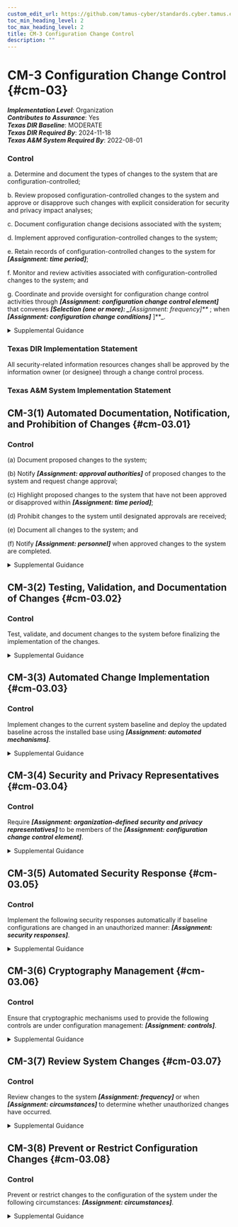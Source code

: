 ```yaml
---
custom_edit_url: https://github.com/tamus-cyber/standards.cyber.tamus.edu/tree/main/static/content/tamus.edu/TAMUS_profile.xml
toc_min_heading_level: 2
toc_max_heading_level: 2
title: CM-3 Configuration Change Control
description: ""
---
```


# CM-3 Configuration Change Control {#cm-03}

_**Implementation Level**_: Organization\
_**Contributes to Assurance**_: Yes\
_**Texas DIR Baseline**_: MODERATE\
_**Texas DIR Required By**_: 2024-11-18\
_**Texas A&M System Required By**_: 2022-08-01

### Control

a. Determine and document the types of changes to the system that are configuration-controlled;

b. Review proposed configuration-controlled changes to the system and approve or disapprove such changes with explicit consideration for security and privacy impact analyses;

c. Document configuration change decisions associated with the system;

d. Implement approved configuration-controlled changes to the system;

e. Retain records of configuration-controlled changes to the system for _**[Assignment: time period]**_;

f. Monitor and review activities associated with configuration-controlled changes to the system; and

g. Coordinate and provide oversight for configuration change control activities through _**[Assignment: configuration change control element]**_ that convenes _**[Selection (one or more): 
                  _**[Assignment: frequency]**_
               ; when _**[Assignment: configuration change conditions]**_
               ]**_.

<details>
  <summary>Supplemental Guidance</summary>

a. Determine and document the types of changes to the system that are configuration-controlled;

b. Review proposed configuration-controlled changes to the system and approve or disapprove such changes with explicit consideration for security and privacy impact analyses;

c. Document configuration change decisions associated with the system;

d. Implement approved configuration-controlled changes to the system;

e. Retain records of configuration-controlled changes to the system for _**[Assignment: time period]**_;

f. Monitor and review activities associated with configuration-controlled changes to the system; and

g. Coordinate and provide oversight for configuration change control activities through _**[Assignment: configuration change control element]**_ that convenes _**[Selection (one or more): 
                  _**[Assignment: frequency]**_
               ; when _**[Assignment: configuration change conditions]**_
               ]**_.

</details>

### Texas DIR Implementation Statement

All security-related information resources changes shall be approved by the information owner (or designee) through a change control process.

### Texas A&M System Implementation Statement

## CM-3(1) Automated Documentation, Notification, and Prohibition of Changes {#cm-03.01}

### Control

(a) Document proposed changes to the system;

(b) Notify _**[Assignment: approval authorities]**_ of proposed changes to the system and request change approval;

(c) Highlight proposed changes to the system that have not been approved or disapproved within _**[Assignment: time period]**_;

(d) Prohibit changes to the system until designated approvals are received;

(e) Document all changes to the system; and

(f) Notify _**[Assignment: personnel]**_ when approved changes to the system are completed.

<details>
  <summary>Supplemental Guidance</summary>

(a) Document proposed changes to the system;

(b) Notify _**[Assignment: approval authorities]**_ of proposed changes to the system and request change approval;

(c) Highlight proposed changes to the system that have not been approved or disapproved within _**[Assignment: time period]**_;

(d) Prohibit changes to the system until designated approvals are received;

(e) Document all changes to the system; and

(f) Notify _**[Assignment: personnel]**_ when approved changes to the system are completed.

</details>

## CM-3(2) Testing, Validation, and Documentation of Changes {#cm-03.02}

### Control

Test, validate, and document changes to the system before finalizing the implementation of the changes.

<details>
  <summary>Supplemental Guidance</summary>

Test, validate, and document changes to the system before finalizing the implementation of the changes.

</details>

## CM-3(3) Automated Change Implementation {#cm-03.03}

### Control

Implement changes to the current system baseline and deploy the updated baseline across the installed base using _**[Assignment: automated mechanisms]**_.

<details>
  <summary>Supplemental Guidance</summary>

Implement changes to the current system baseline and deploy the updated baseline across the installed base using _**[Assignment: automated mechanisms]**_.

</details>

## CM-3(4) Security and Privacy Representatives {#cm-03.04}

### Control

Require _**[Assignment: organization-defined security and privacy representatives]**_ to be members of the _**[Assignment: configuration change control element]**_.

<details>
  <summary>Supplemental Guidance</summary>

Require _**[Assignment: organization-defined security and privacy representatives]**_ to be members of the _**[Assignment: configuration change control element]**_.

</details>

## CM-3(5) Automated Security Response {#cm-03.05}

### Control

Implement the following security responses automatically if baseline configurations are changed in an unauthorized manner: _**[Assignment: security responses]**_.

<details>
  <summary>Supplemental Guidance</summary>

Implement the following security responses automatically if baseline configurations are changed in an unauthorized manner: _**[Assignment: security responses]**_.

</details>

## CM-3(6) Cryptography Management {#cm-03.06}

### Control

Ensure that cryptographic mechanisms used to provide the following controls are under configuration management: _**[Assignment: controls]**_.

<details>
  <summary>Supplemental Guidance</summary>

Ensure that cryptographic mechanisms used to provide the following controls are under configuration management: _**[Assignment: controls]**_.

</details>

## CM-3(7) Review System Changes {#cm-03.07}

### Control

Review changes to the system _**[Assignment: frequency]**_ or when _**[Assignment: circumstances]**_ to determine whether unauthorized changes have occurred.

<details>
  <summary>Supplemental Guidance</summary>

Review changes to the system _**[Assignment: frequency]**_ or when _**[Assignment: circumstances]**_ to determine whether unauthorized changes have occurred.

</details>

## CM-3(8) Prevent or Restrict Configuration Changes {#cm-03.08}

### Control

Prevent or restrict changes to the configuration of the system under the following circumstances: _**[Assignment: circumstances]**_.

<details>
  <summary>Supplemental Guidance</summary>

Prevent or restrict changes to the configuration of the system under the following circumstances: _**[Assignment: circumstances]**_.

</details>

